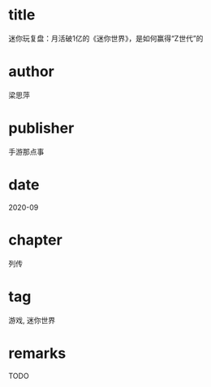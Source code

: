 # title
迷你玩复盘：月活破1亿的《迷你世界》，是如何赢得“Z世代”的

# author
梁思萍

# publisher
手游那点事

# date
2020-09

# chapter
列传

# tag
游戏, 迷你世界

# remarks
TODO

